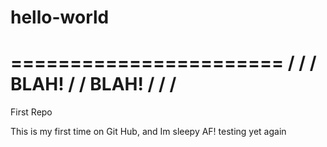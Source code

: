 # hello-world
=======================
/                       /
/     BLAH!             /
/     BLAH!             /
/                       / 
========================
First Repo

This is my first time on Git Hub, and Im sleepy AF!
testing yet again
